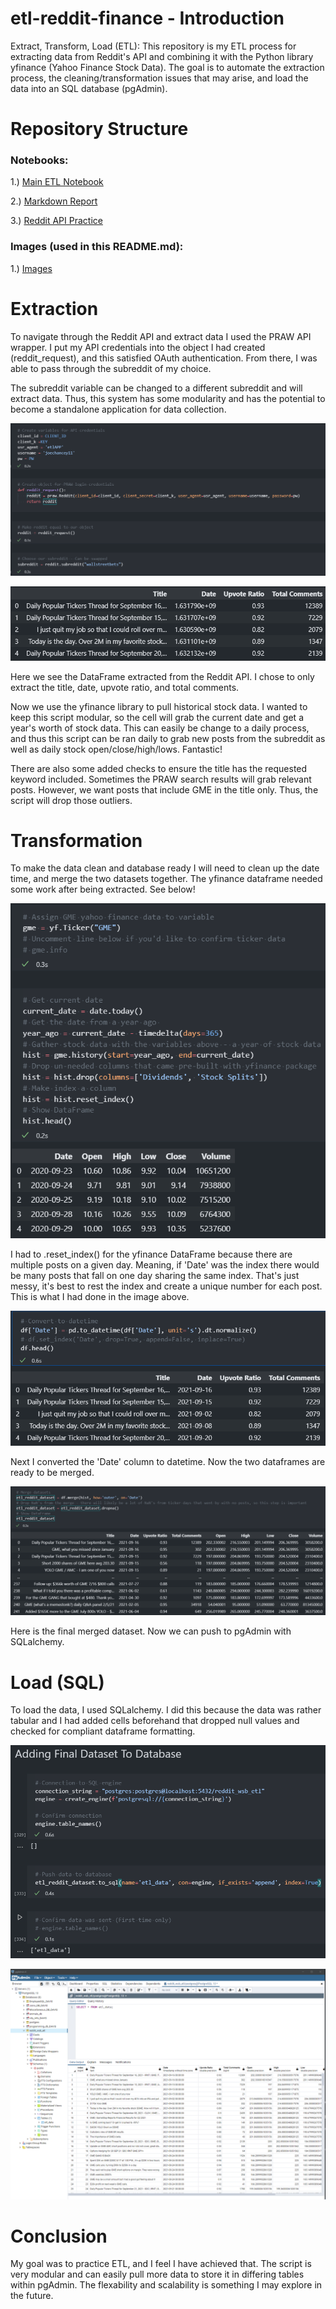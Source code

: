 # etl-reddit-finance - Introduction

Extract, Transform, Load (ETL): This repository is my ETL process for extracting data from Reddit's API and combining it with the Python library yfinance (Yahoo Finance Stock Data). The goal is to automate the extraction process, the cleaning/transformation issues that may arise, and load the data into an SQL database (pgAdmin).

# Repository Structure

### Notebooks:

1.) [Main ETL Notebook](/assets/etl-reddit-finance.ipynb)

2.) [Markdown Report](/report/markdwon-report.ipynb)

3.) [Reddit API Practice](/assets/api_practice_notebook/etl-api-check.ipynb)

### Images (used in this README.md):

1.) [Images](/images)

# Extraction 

To navigate through the Reddit API and extract data I used the PRAW API wrapper. I put my API credentials into the object I had created (reddit_request), and this satisfied OAuth authentication. From there, I was able to pass through the subreddit of my choice. 

The subreddit variable can be changed to a different subreddit and will extract data. Thus, this system has some modularity and has the potential to become a standalone application for data collection.

![PRAW_Wrapper_Image](/images/PRAW_Subreddit_established.png)

![Reddit_Raw_DataFrame](/images/subreddit_dataframe.png)

Here we see the DataFrame extracted from the Reddit API. I chose to only extract the title, date, upvote ratio, and total comments. 

Now we use the yfinance library to pull historical stock data. I wanted to keep this script modular, so the cell will grab the current date and get a year's worth of stock data. This can easily be change to a daily process, and thus this script can be ran daily to grab new posts from the subreddit as well as daily stock open/close/high/lows. Fantastic!

There are also some added checks to ensure the title has the requested keyword included. Sometimes the PRAW search results will grab relevant posts. However, we want posts that include GME in the title only. Thus, the script will drop those outliers. 


# Transformation

To make the data clean and database ready I will need to clean up the date time, and merge the two datasets together. The yfinance dataframe needed some work after being extracted. See below!

![yfinance_DataFrame](/images/yahoo_finance_extraction.png)

I had to .reset_index() for the yfinance DataFrame because there are multiple posts on a given day. Meaning, if 'Date' was the index there would be many posts that fall on one day sharing the same index. That's just messy, it's best to rest the index and create a unique number for each post. This is what I had done in the image above. 

![datetime_reddit](/images/dataframe_datetime.png)

Next I converted the 'Date' column to datetime. Now the two dataframes are ready to be merged. 

![merged_data](/images/final_merge.png)

Here is the final merged dataset. Now we can push to pgAdmin with SQLalchemy. 

# Load (SQL)

To load the data, I used SQLalchemy. I did this because the data was rather tabular and I had added cells beforehand that dropped null values and checked for compliant dataframe formatting. 

![sql_connection](/images/to_sql_database_complete.png)

![sql_connection](/images/pgadmin_test_query.png)

# Conclusion

My goal was to practice ETL, and I feel I have achieved that. The script is very modular and can easily pull more data to store it in differing tables within pgAdmin. The flexability and scalability is something I may explore in the future. 
